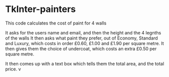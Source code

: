 # TkInter-painters

This code calculates the cost of paint for 4 walls

It asks for the users name and email, and then the height and the 4 legnths of the walls
It then asks what paint they prefer, out of Economy, Standard and Luxury, which costs in order £0.60, £1.00 and £1.90 per square metre.
It then gives them the choice of undercoat, which costs an extra £0.50 per square metre.


It then comes up with a text box which tells them the total area, and the total price.
v
